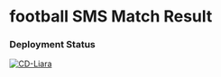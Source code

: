 # football SMS Match Result
### Deployment Status
[![CD-Liara](https://github.com/arc-flow/footballSMSMatchResulte/actions/workflows/liara.yaml/badge.svg)](https://github.com/arc-flow/footballSMSMatchResulte/actions/workflows/liara.yaml)